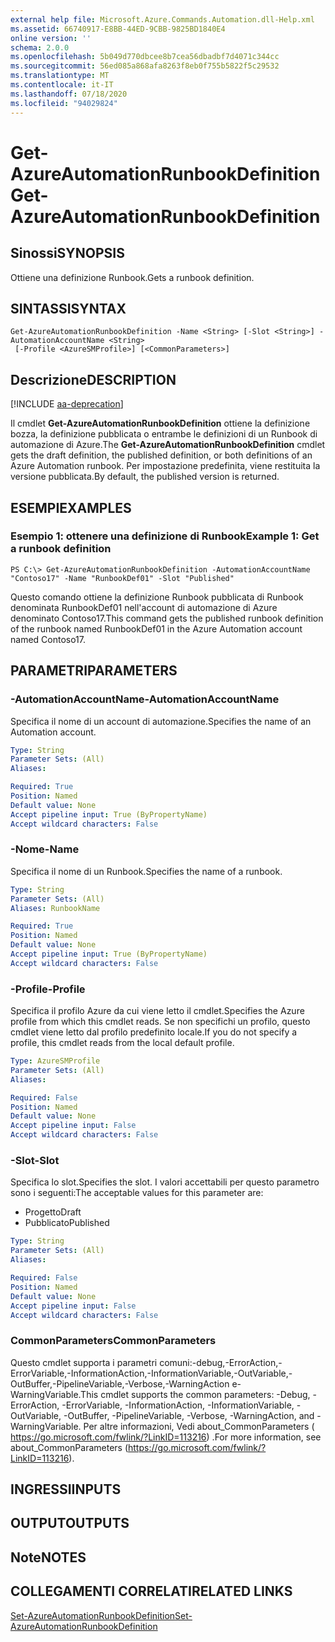 ```yaml
---
external help file: Microsoft.Azure.Commands.Automation.dll-Help.xml
ms.assetid: 66740917-E8BB-44ED-9CBB-9825BD1840E4
online version: ''
schema: 2.0.0
ms.openlocfilehash: 5b049d770dbcee8b7cea56dbadbf7d4071c344cc
ms.sourcegitcommit: 56ed085a868afa8263f8eb0f755b5822f5c29532
ms.translationtype: MT
ms.contentlocale: it-IT
ms.lasthandoff: 07/18/2020
ms.locfileid: "94029824"
---
```

# <span data-ttu-id="a77e6-101">Get-AzureAutomationRunbookDefinition</span><span class="sxs-lookup"><span data-stu-id="a77e6-101">Get-AzureAutomationRunbookDefinition</span></span>

## <span data-ttu-id="a77e6-102">Sinossi</span><span class="sxs-lookup"><span data-stu-id="a77e6-102">SYNOPSIS</span></span>

<span data-ttu-id="a77e6-103">Ottiene una definizione Runbook.</span><span class="sxs-lookup"><span data-stu-id="a77e6-103">Gets a runbook definition.</span></span>

## <span data-ttu-id="a77e6-104">SINTASSI</span><span class="sxs-lookup"><span data-stu-id="a77e6-104">SYNTAX</span></span>

```
Get-AzureAutomationRunbookDefinition -Name <String> [-Slot <String>] -AutomationAccountName <String>
 [-Profile <AzureSMProfile>] [<CommonParameters>]
```

## <span data-ttu-id="a77e6-105">Descrizione</span><span class="sxs-lookup"><span data-stu-id="a77e6-105">DESCRIPTION</span></span>

[!INCLUDE [aa-deprecation](../include/aa-deprecation.md)]

<span data-ttu-id="a77e6-106">Il cmdlet **Get-AzureAutomationRunbookDefinition** ottiene la definizione bozza, la definizione pubblicata o entrambe le definizioni di un Runbook di automazione di Azure.</span><span class="sxs-lookup"><span data-stu-id="a77e6-106">The **Get-AzureAutomationRunbookDefinition** cmdlet gets the draft definition, the published definition, or both definitions of an Azure Automation runbook.</span></span>
<span data-ttu-id="a77e6-107">Per impostazione predefinita, viene restituita la versione pubblicata.</span><span class="sxs-lookup"><span data-stu-id="a77e6-107">By default, the published version is returned.</span></span>

## <span data-ttu-id="a77e6-108">ESEMPI</span><span class="sxs-lookup"><span data-stu-id="a77e6-108">EXAMPLES</span></span>

### <span data-ttu-id="a77e6-109">Esempio 1: ottenere una definizione di Runbook</span><span class="sxs-lookup"><span data-stu-id="a77e6-109">Example 1: Get a runbook definition</span></span>
```
PS C:\> Get-AzureAutomationRunbookDefinition -AutomationAccountName "Contoso17" -Name "RunbookDef01" -Slot "Published"
```

<span data-ttu-id="a77e6-110">Questo comando ottiene la definizione Runbook pubblicata di Runbook denominata RunbookDef01 nell'account di automazione di Azure denominato Contoso17.</span><span class="sxs-lookup"><span data-stu-id="a77e6-110">This command gets the published runbook definition of the runbook named RunbookDef01 in the Azure Automation account named Contoso17.</span></span>

## <span data-ttu-id="a77e6-111">PARAMETRI</span><span class="sxs-lookup"><span data-stu-id="a77e6-111">PARAMETERS</span></span>

### <span data-ttu-id="a77e6-112">-AutomationAccountName</span><span class="sxs-lookup"><span data-stu-id="a77e6-112">-AutomationAccountName</span></span>
<span data-ttu-id="a77e6-113">Specifica il nome di un account di automazione.</span><span class="sxs-lookup"><span data-stu-id="a77e6-113">Specifies the name of an Automation account.</span></span>

```yaml
Type: String
Parameter Sets: (All)
Aliases: 

Required: True
Position: Named
Default value: None
Accept pipeline input: True (ByPropertyName)
Accept wildcard characters: False
```

### <span data-ttu-id="a77e6-114">-Nome</span><span class="sxs-lookup"><span data-stu-id="a77e6-114">-Name</span></span>
<span data-ttu-id="a77e6-115">Specifica il nome di un Runbook.</span><span class="sxs-lookup"><span data-stu-id="a77e6-115">Specifies the name of a runbook.</span></span>

```yaml
Type: String
Parameter Sets: (All)
Aliases: RunbookName

Required: True
Position: Named
Default value: None
Accept pipeline input: True (ByPropertyName)
Accept wildcard characters: False
```

### <span data-ttu-id="a77e6-116">-Profile</span><span class="sxs-lookup"><span data-stu-id="a77e6-116">-Profile</span></span>
<span data-ttu-id="a77e6-117">Specifica il profilo Azure da cui viene letto il cmdlet.</span><span class="sxs-lookup"><span data-stu-id="a77e6-117">Specifies the Azure profile from which this cmdlet reads.</span></span>
<span data-ttu-id="a77e6-118">Se non specifichi un profilo, questo cmdlet viene letto dal profilo predefinito locale.</span><span class="sxs-lookup"><span data-stu-id="a77e6-118">If you do not specify a profile, this cmdlet reads from the local default profile.</span></span>

```yaml
Type: AzureSMProfile
Parameter Sets: (All)
Aliases: 

Required: False
Position: Named
Default value: None
Accept pipeline input: False
Accept wildcard characters: False
```

### <span data-ttu-id="a77e6-119">-Slot</span><span class="sxs-lookup"><span data-stu-id="a77e6-119">-Slot</span></span>
<span data-ttu-id="a77e6-120">Specifica lo slot.</span><span class="sxs-lookup"><span data-stu-id="a77e6-120">Specifies the slot.</span></span>
<span data-ttu-id="a77e6-121">I valori accettabili per questo parametro sono i seguenti:</span><span class="sxs-lookup"><span data-stu-id="a77e6-121">The acceptable values for this parameter are:</span></span>

- <span data-ttu-id="a77e6-122">Progetto</span><span class="sxs-lookup"><span data-stu-id="a77e6-122">Draft</span></span>
- <span data-ttu-id="a77e6-123">Pubblicato</span><span class="sxs-lookup"><span data-stu-id="a77e6-123">Published</span></span>

```yaml
Type: String
Parameter Sets: (All)
Aliases: 

Required: False
Position: Named
Default value: None
Accept pipeline input: False
Accept wildcard characters: False
```

### <span data-ttu-id="a77e6-124">CommonParameters</span><span class="sxs-lookup"><span data-stu-id="a77e6-124">CommonParameters</span></span>
<span data-ttu-id="a77e6-125">Questo cmdlet supporta i parametri comuni:-debug,-ErrorAction,-ErrorVariable,-InformationAction,-InformationVariable,-OutVariable,-OutBuffer,-PipelineVariable,-Verbose,-WarningAction e-WarningVariable.</span><span class="sxs-lookup"><span data-stu-id="a77e6-125">This cmdlet supports the common parameters: -Debug, -ErrorAction, -ErrorVariable, -InformationAction, -InformationVariable, -OutVariable, -OutBuffer, -PipelineVariable, -Verbose, -WarningAction, and -WarningVariable.</span></span> <span data-ttu-id="a77e6-126">Per altre informazioni, Vedi about_CommonParameters ( https://go.microsoft.com/fwlink/?LinkID=113216) .</span><span class="sxs-lookup"><span data-stu-id="a77e6-126">For more information, see about_CommonParameters (https://go.microsoft.com/fwlink/?LinkID=113216).</span></span>

## <span data-ttu-id="a77e6-127">INGRESSI</span><span class="sxs-lookup"><span data-stu-id="a77e6-127">INPUTS</span></span>

## <span data-ttu-id="a77e6-128">OUTPUT</span><span class="sxs-lookup"><span data-stu-id="a77e6-128">OUTPUTS</span></span>

## <span data-ttu-id="a77e6-129">Note</span><span class="sxs-lookup"><span data-stu-id="a77e6-129">NOTES</span></span>

## <span data-ttu-id="a77e6-130">COLLEGAMENTI CORRELATI</span><span class="sxs-lookup"><span data-stu-id="a77e6-130">RELATED LINKS</span></span>

[<span data-ttu-id="a77e6-131">Set-AzureAutomationRunbookDefinition</span><span class="sxs-lookup"><span data-stu-id="a77e6-131">Set-AzureAutomationRunbookDefinition</span></span>](./Set-AzureAutomationRunbookDefinition.md)



